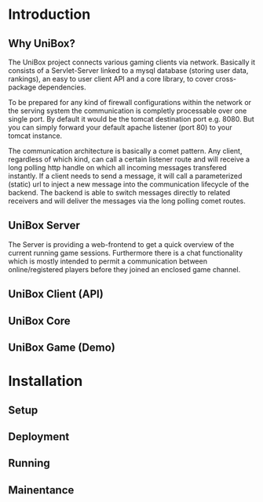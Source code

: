 

# Introduction

## Why UniBox?

The UniBox project connects various gaming clients via network. Basically it consists of a Servlet-Server linked to a mysql database (storing user data, rankings), an easy to user client API and a core library, to cover cross-package dependencies.

To be prepared for any kind of firewall configurations within the network or the serving system the communication is completly processable over one single port. By default it would be the tomcat destination port e.g. 8080. But you can simply forward your default apache listener (port 80) to your tomcat instance.

The communication architecture is basically a comet pattern. Any client, regardless of which kind, can call a certain listener route and will receive a long polling http handle on which all incoming messages transfered instantly. If a client needs to send a message, it will call a parameterized (static) url to inject a new message into the communication lifecycle of the backend. The backend is able to switch messages directly to related receivers and will deliver the messages via the long polling comet routes.

## UniBox Server

The Server is providing a web-frontend to get a quick overview of the current running game sessions. Furthermore there is a chat functionality which is mostly intended to permit a communication between online/registered players before they joined an enclosed game channel.

## UniBox Client (API)



## UniBox Core

## UniBox Game (Demo)

# Installation

## Setup

## Deployment

## Running

## Mainentance






